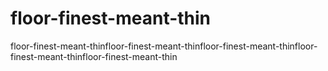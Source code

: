 # floor-finest-meant-thin
floor-finest-meant-thinfloor-finest-meant-thinfloor-finest-meant-thinfloor-finest-meant-thinfloor-finest-meant-thin
